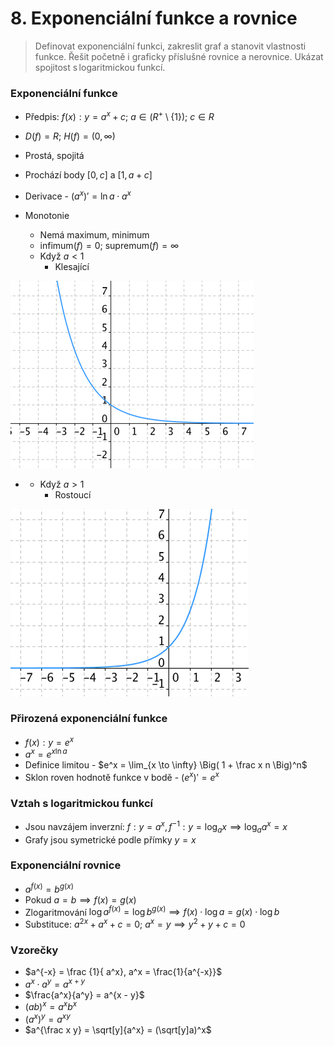 # 8. Exponenciální funkce a rovnice

> Definovat exponenciální funkci, zakreslit graf a stanovit vlastnosti funkce. Řešit početně i graficky příslušné rovnice a nerovnice. Ukázat spojitost s logaritmickou funkcí.

### Exponenciální funkce

- Předpis: $f(x) : y = a^x + c;\ a \in (R^+ \setminus \{1\});\ c \in R$
- $D(f) = R; \ H(f) = (0,\infty)$
- Prostá, spojitá
- Prochází body $[0,c]$ a $[1, a + c]$
- Derivace - $(a^x)' = \ln a \cdot a^x$

- Monotonie
  - Nemá maximum, minimum
  - $\text{infimum}(f) = 0; \ \text{supremum}(f) = \infty$
  - Když $a < 1$
    - Klesající

![Klesající exponenciální funkce](klesajici.png)

- - Když $a>1$
    - Rostoucí

![Roustocí exponenciální funkce](rostouci.png)

### Přirozená exponenciální funkce

- $f(x):y = e^x$
- $a^x = e^{x \ln{a}}$
- Definice limitou - $e^x = \lim_{x  \to \infty} \Big( 1 + \frac x n \Big)^n$
- Sklon roven hodnotě funkce v bodě - $(e^x)' = e^x$

### Vztah s logaritmickou funkcí

- Jsou navzájem inverzní: $f: y = a^x, f^{-1}: y = \log_a{x} \implies \log_a{a^x} = x$
- Grafy jsou symetrické podle přímky $y = x$

### Exponenciální rovnice

- $a^{f(x)} = b^{g(x)}$
- Pokud $a = b \implies f(x) = g(x)$
- Zlogaritmování $\log{a}^{f(x)} = \log {b}^{g(x)} \implies f(x) \cdot \log a = g(x) \cdot \log b$
- Substituce: $a^{2x} + a^x + c = 0; \ a^x = y \implies y^2 + y + c = 0$

### Vzorečky

- $a^{-x} = \frac {1}{ a^x}, a^x = \frac{1}{a^{-x}}$
- $a^x \cdot a^y = a^{x + y}$
- $\frac{a^x}{a^y} = a^{x - y}$
- $(ab)^x = a^x b^x$
- $(a^x)^y = a^{xy}$
- $a^{\frac x y} = \sqrt[y]{a^x} = (\sqrt[y]a)^x$
